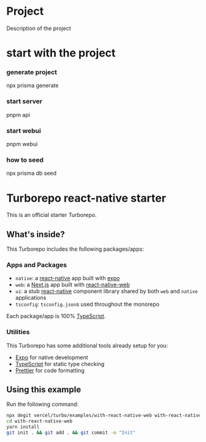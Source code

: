 # Project

Description of the project

# start with the project

### generate project
npx prisma generate

### start server
pnpm api

### start webui
pnpm webui

### how to seed
npx prisma db seed


# Turborepo react-native starter

This is an official starter Turborepo.

## What's inside?

This Turborepo includes the following packages/apps:

### Apps and Packages

- `native`: a [react-native](https://reactnative.dev/) app built with [expo](https://docs.expo.dev/)
- `web`: a [Next.js](https://nextjs.org/) app built with [react-native-web](https://necolas.github.io/react-native-web/)
- `ui`: a stub [react-native](https://reactnative.dev/) component library shared by both `web` and `native` applications
- `tsconfig`: `tsconfig.json`s used throughout the monorepo

Each package/app is 100% [TypeScript](https://www.typescriptlang.org/).

### Utilities

This Turborepo has some additional tools already setup for you:

- [Expo](https://docs.expo.dev/) for native development
- [TypeScript](https://www.typescriptlang.org/) for static type checking
- [Prettier](https://prettier.io) for code formatting

## Using this example

Run the following command:

```sh
npx degit vercel/turbo/examples/with-react-native-web with-react-native-web
cd with-react-native-web
yarn install
git init . && git add . && git commit -m "Init"
```
